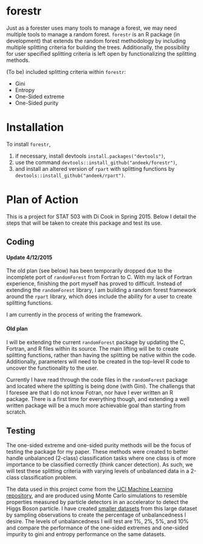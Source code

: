 # forestr

Just as a forester uses many tools to manage a forest, we may need multiple tools to manage a random forest. `forestr` is an R package (in development) that extends the random forest methodology by including multiple splitting criteria for building the trees. Additionally, the possibility for user specified splitting criteria is left open by functionalizing the splitting methods.

(To be) included splitting criteria within `forestr`:
- Gini
- Entropy
- One-Sided extreme
- One-Sided purity

# Installation

To install `forestr`, 

1. if necessary, install devtools `install.packages("devtools")`,
1. use the command `devtools::install_github("andeek/forestr")`,
2. and install an altered version of `rpart` with splitting functions by `devtools::install_github("andeek/rpart")`.

# Plan of Action

This is a project for STAT 503 with Di Cook in Spring 2015. Below I detail the steps that will be taken to create this package and test its use.

## Coding

#### Update 4/12/2015

The old plan (see below) has been temporarily dropped due to the incomplete port of `randomForest` from Fortran to C. With my lack of Fortran experience, finishing the port myself has proved to difficult. Instead of extending the `randomForest` library, I am building a random forest framework around the `rpart` library, which does include the ability for a user to create splitting functions.

I am currently in the process of writing the framework.

#### Old plan

I will be extending the current `randomForest` package by updating the C, Fortran, and R files within its source. The main lifting will be to create splitting functions, rather than having the splitting be native within the code. Additionally, parameters will need to be created in the top-level R code to uncover the functionality to the user.

Currently I have read through the code files in the `randomForest` package and located where the splitting is being done (with Gini). The challengs that I foresee are that I do not know Fotran, nor have I ever written an R package. There is a first time for everything though, and extending a well written package will be a much more achievable goal than starting from scratch.

## Testing

The one-sided extreme and one-sided purity methods will be the focus of testing the package for my paper. These methods were created to better handle unbalanced (2-class) classification tasks where one class is of more importance to be classified correctly (think cancer detection). As such, we will test these splitting criteria with varying levels of unbalanced data in a 2-class classification problem. 

The data used in this project come from the [UCI Machine Learning repository](http://archive.ics.uci.edu/ml/), and are produced using Monte Carlo simulations to resemble properties measured by particle detectors in an accelerator to detect the Higgs Boson particle. I have created [smaller datasets](https://github.com/andeek/forestr/tree/master/data) from this large dataset by sampling observations to create the percentage of unbalancedness I desire. The levels of unbalancedness I will test are 1%, 2%, 5%, and 10% and compare the performance of the one-sided extremes and one-sided impurity to gini and entropy performance on the same datasets.
